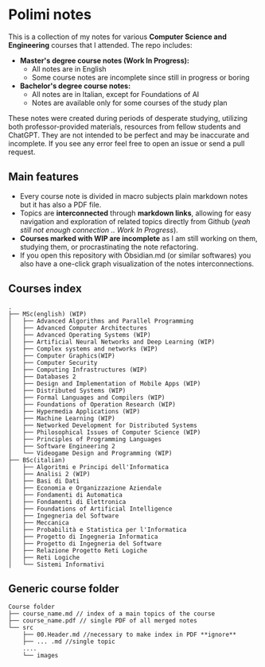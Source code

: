 # Polimi notes 

This is a collection of my notes for various **Computer Science and Engineering** courses that I attended. The repo includes:
- **Master's degree course notes (Work In Progress):**
    - All notes are in English
    - Some course notes are incomplete since still in progress or boring 
- **Bachelor's degree course notes:**
	- All notes are in Italian, except for Foundations of AI
    - Notes are available only for some courses of the study plan

These notes were created during periods of desperate studying, utilizing both professor-provided materials, resources from fellow students and ChatGPT. They are not intended to be perfect and may be inaccurate and incomplete. If you see any error feel free to open an issue or send a pull request.

## Main features 

- Every course note is divided in macro subjects plain markdown notes but it has also a PDF file.
- Topics are **interconnected** through **markdown links**, allowing for easy navigation and exploration of related topics directly from Github (*yeah still not enough connection .. Work In Progress*).
- **Courses marked with WIP are incomplete** as I am still working on them, studying them, or procrastinating the note refactoring.
- If you open this repository with Obsidian.md (or similar softwares) you also have a one-click graph visualization of the notes interconnections.

## Courses index

````
.
├── MSc(english) (WIP)
│   ├── Advanced Algorithms and Parallel Programming
│   ├── Advanced Computer Architectures
│   ├── Advanced Operating Systems (WIP)
│   ├── Artificial Neural Networks and Deep Learning (WIP)
│   ├── Complex systems and networks (WIP)
│   ├── Computer Graphics(WIP)
│   ├── Computer Security
│   ├── Computing Infrastructures (WIP)
│   ├── Databases 2
│   ├── Design and Implementation of Mobile Apps (WIP)
│   ├── Distributed Systems (WIP)
│   ├── Formal Languages and Compilers (WIP)
│   ├── Foundations of Operation Research (WIP)
│   ├── Hypermedia Applications (WIP)
│   ├── Machine Learning (WIP)
│   ├── Networked Development for Distributed Systems
│   ├── Philosophical Issues of Computer Science (WIP)
│   ├── Principles of Programming Languages
│   ├── Software Engineering 2
│   └── Videogame Design and Programming (WIP)
├── BSc(italian)
│   ├── Algoritmi e Principi dell'Informatica
│   ├── Analisi 2 (WIP)
│   ├── Basi di Dati
│   ├── Economia e Organizzazione Aziendale
│   ├── Fondamenti di Automatica
│   ├── Fondamenti di Elettronica
│   ├── Foundations of Artificial Intelligence
│   ├── Ingegneria del Software
│   ├── Meccanica
│   ├── Probabilità e Statistica per l'Informatica
│   ├── Progetto di Ingegneria Informatica
│   ├── Progetto di Ingegneria del Software
│   ├── Relazione Progetto Reti Logiche
│   ├── Reti Logiche
│   └── Sistemi Informativi
````

## Generic course folder 

````
Course folder
├── course_name.md // index of a main topics of the course
├── course_name.pdf // single PDF of all merged notes
└── src 
    ├── 00.Header.md //necessary to make index in PDF **ignore**
    ├── ... .md //single topic 
    ....
    └── images 
````
